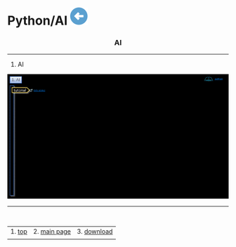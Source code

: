 # Python/AI [![back](/assets/back.svg)](../README.md) 

<h3 align="center">AI</h3>

- - -

1. AI

![pip](./ai.gif)

- - -

<br>

|     |     |     |
| --- | --- | --- |
| 1. [top](#AI) | 2. [main page](/README.md) | 3. [download](./ai.pptx) |
|     |     |     |


